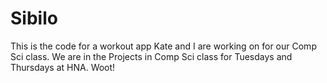 Sibilo
======

This is the code for a workout app Kate and I are working on for our Comp Sci class.
We are in the Projects in Comp Sci class for Tuesdays and Thursdays at HNA. Woot!

